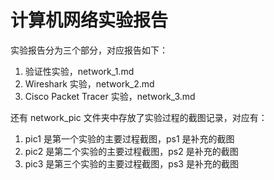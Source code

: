 # 计算机网络实验报告

实验报告分为三个部分，对应报告如下：

1. 验证性实验，network_1.md
2. Wireshark 实验，network_2.md
3. Cisco Packet Tracer 实验，network_3.md

还有 network_pic 文件夹中存放了实验过程的截图记录，对应有：

1. pic1 是第一个实验的主要过程截图，ps1 是补充的截图
2. pic2 是第二个实验的主要过程截图，ps2 是补充的截图
3. pic3 是第三个实验的主要过程截图，ps3 是补充的截图
